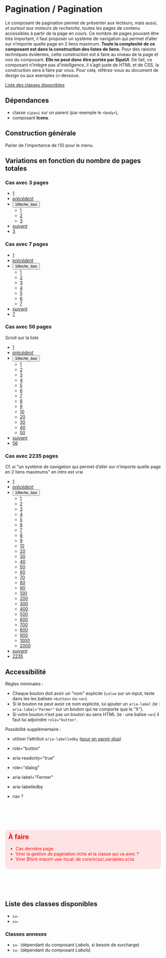 # Pagination / Pagination

Le composant de pagination permet de présenter aux lecteurs, mais aussi, *et surtout aux moteurs de recherche*, toutes les pages de contenu accessibles à partir de la page en cours. Ce nombre de pages pouvant être très important, il faut proposer un système de navigation qui permet d’aller sur n’importe quelle page en 2 liens maximum. **Toute la complexité de ce composant est dans la construction des listes de liens.** Pour des raisons techniques évidentes, cette construction est à faire au niveau de la page et non du composant. **Elle ne peut donc être portée par SipaUI**. De fait, ce composant n’intègre pas *d’intelligence*, il s’agit juste de HTML et de CSS, la construction sera à faire par vous. Pour cela, référez-vous au document de design ou aux exemples ci-dessous.

<a href="#liste-classes" target="_self" class="link-button">Liste des classes disponibles</a>

<div class="dependances">

## Dépendances
- classe `sipaui` sur un parent (par exemple le `<body>`),
- composant **Icons**.

</div>

## Construction générale

Parler de l’importance de l’ID pour le menu.

## Variations en fonction du nombre de pages totales

### Cas avec 3 pages
<div class="sipaui">
	<nav id="pagination01">
		<ul class="surcharge-storybook su-pagination su-rich su-first-page">
		    <li class="su-pagination-item su-page-link"><a href="#">1</a></li>
		    <li class="su-pagination-item su-page-link"><a href="#"><i class="su-icon">précédent</i></a></li>
		    <li class="su-pagination-item su-page-select">
		    	<button data-sutoggleclass='{"sel":"#pagination01","klass":"su-pages-list-in"}'>1<i class="su-icon">fleche_bas</i></button>
		    	<ul class="surcharge-storybook su-pages-list">
				    <li class="su-page-active"><a href="#">1</a></li>
				    <li><a href="#">2</a></li>
				    <li><a href="#">3</a></li>
				</ul>
		    </li>
		    <li class="su-pagination-item su-page-link"><a href="#"><i class="su-icon">suivant</i></a></li>
		    <li class="su-pagination-item su-page-link"><a href="#">3</a></li>
		</ul>
	</nav>
</div>

### Cas avec 7 pages

<div class="sipaui">
	<nav id="pagination02">
		<ul class="surcharge-storybook su-pagination su-rich su-first-page">
			<li class="su-pagination-item su-page-link"><a href="#">1</a></li>
			<li class="su-pagination-item su-page-link"><a href="#"><i class="su-icon">précédent</i></a></li>
			<li class="su-pagination-item su-page-select">
				<button data-sutoggleclass='{"sel":"#pagination02","klass":"su-pages-list-in"}'>1<i class="su-icon">fleche_bas</i></button>
				<ul class="surcharge-storybook su-pages-list">
					<li class="su-page-active"><a href="#">1</a></li>
					<li><a href="#">2</a></li>
					<li><a href="#">3</a></li>
					<li><a href="#">4</a></li>
					<li><a href="#">5</a></li>
					<li><a href="#">6</a></li>
					<li><a href="#">7</a></li>
				</ul>
			</li>
			<li class="su-pagination-item su-page-link"><a href="#"><i class="su-icon">suivant</i></a></li>
			<li class="su-pagination-item su-page-link"><a href="#">7</a></li>
		</ul>
	</nav>
</div>

### Cas avec 56 pages

Scroll sur la liste

<div class="sipaui">
	<nav id="pagination03">
		<ul class="surcharge-storybook su-pagination su-rich su-first-page">
		    <li class="su-pagination-item su-page-link"><a href="#">1</a></li>
		    <li class="su-pagination-item su-page-link"><a href="#"><i class="su-icon">précédent</i></a></li>
		    <li class="su-pagination-item su-page-select">
		    	<button data-sutoggleclass='{"sel":"#pagination03","klass":"su-pages-list-in"}'>1<i class="su-icon">fleche_bas</i></button>
		    	<ul class="surcharge-storybook su-pages-list">
				    <li class="su-page-active"><a href="#">1</a></li>
				    <li><a href="#">2</a></li>
				    <li><a href="#">3</a></li>
				    <li><a href="#">4</a></li>
				    <li><a href="#">5</a></li>
				    <li><a href="#">6</a></li>
				    <li><a href="#">7</a></li>
				    <li><a href="#">8</a></li>
				    <li><a href="#">9</a></li>
				    <li><a href="#">10</a></li>
				    <li><a href="#">20</a></li>
				    <li><a href="#">30</a></li>
				    <li><a href="#">40</a></li>
				    <li><a href="#">50</a></li>
				</ul>
		    </li>
		    <li class="su-pagination-item su-page-link"><a href="#"><i class="su-icon">suivant</i></a></li>
		    <li class="su-pagination-item su-page-link"><a href="#">56</a></li>
		</ul>
	</nav>
</div>

### Cas avec 2235 pages

Cf. si "un système de navigation qui permet d’aller sur n’importe quelle page en 2 liens maximums" en intro est vrai
<div class="sipaui">
	<nav id="pagination04">
		<ul class="surcharge-storybook su-pagination su-rich su-first-page">
			<li class="su-pagination-item su-page-link"><a href="#">1</a></li>
			<li class="su-pagination-item su-page-link"><a href="#"><i class="su-icon">précédent</i></a></li>
			<li class="su-pagination-item su-page-select">
				<button data-sutoggleclass='{"sel":"#pagination04","klass":"su-pages-list-in"}'>1<i class="su-icon">fleche_bas</i></button>
				<ul class="surcharge-storybook su-pages-list">
					<li class="su-page-active"><a href="#">1</a></li>
					<li><a href="#">2</a></li>
					<li><a href="#">3</a></li>
					<li><a href="#">4</a></li>
					<li><a href="#">5</a></li>
					<li><a href="#">6</a></li>
					<li><a href="#">7</a></li>
					<li><a href="#">8</a></li>
					<li><a href="#">9</a></li>
					<li><a href="#">10</a></li>
					<li><a href="#">20</a></li>
					<li><a href="#">30</a></li>
					<li><a href="#">40</a></li>
					<li><a href="#">50</a></li>
					<li><a href="#">60</a></li>
					<li><a href="#">70</a></li>
					<li><a href="#">80</a></li>
					<li><a href="#">90</a></li>
					<li><a href="#">100</a></li>
					<li><a href="#">200</a></li>
					<li><a href="#">300</a></li>
					<li><a href="#">400</a></li>
					<li><a href="#">500</a></li>
					<li><a href="#">600</a></li>
					<li><a href="#">700</a></li>
					<li><a href="#">800</a></li>
					<li><a href="#">900</a></li>
					<li><a href="#">1000</a></li>
					<li><a href="#">2000</a></li>
				</ul>
			</li>
			<li class="su-pagination-item su-page-link"><a href="#"><i class="su-icon">suivant</i></a></li>
			<li class="su-pagination-item su-page-link"><a href="#">2235</a></li>
		</ul>
	</nav>
</div>

## Accessibilité

Règles minimales&nbsp;:
- Chaque bouton doit avoir un "nom" explicite (`value` sur un input, texte dans les les balises `<button>` ou `<a>`).
- Si le bouton ne peut avoir ce nom explicite, lui ajouter un `aria-label` (ie&nbsp;: `aria-label="Fermer"` sur un bouton qui ne comporte que le "X").
- Si votre bouton n’est pas un bouton au sens HTML (ie&nbsp;: une balise `<a>`) il faut lui adjoindre `role="button"`.

Possibilité supplémentaire&nbsp;:
- utiliser l’attribut `aria-labelledby` (<a href="https://developer.mozilla.org/fr/docs/Accessibilité/ARIA/Techniques_ARIA/Utiliser_l_attribut_aria-labelledby" target="_blank" rel="noopener">pour en savoir plus</a>)



- role="button"
- aria-readonly="true"
- role="dialog"
- aria-label="Fermer"
- aria-labelledby
- nav ?


<div style="color: red; background: rgba(255,0,0, .1); padding: 10px; border-radius: 10px; margin: 100px 0;">
	<h2 style="margin-top: 0">À faire</h2>
	<ul>
		<li>Cas dernière page</li>
		<li>Virer la gestion de pagination riche et la classe qui va avec ?</li>
		<li>Virer $font-import-use-local: de core/scss/_variables.scss</li>
	</ul>
</div>

<div id="liste-classes" class="control-titres">

## Liste des classes disponibles
- `su-`
- `su-`

### Classes annexes
- `su-` (dépendant du composant *Labels*, si besoin de surcharge)
- `su-` (dépendant du composant *Labels*)

</div>
